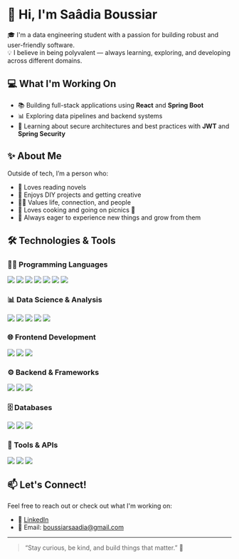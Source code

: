 # 👋 Hi, I'm Saâdia Boussiar

🎓 I'm a data engineering student with a passion for building robust and user-friendly software.  
💡 I believe in being polyvalent — always learning, exploring, and developing across different domains.

## 💻 What I'm Working On

- 📚 Building full-stack applications using **React** and **Spring Boot**
- 📊 Exploring data pipelines and backend systems
- 🔐 Learning about secure architectures and best practices with **JWT** and **Spring Security**

## ✨ About Me

Outside of tech, I’m a person who:
- 📖 Loves reading novels
- 🧶 Enjoys DIY projects and getting creative
- 🧘‍♀️ Values life, connection, and people
- 🍳 Loves cooking and going on picnics 🌳
- 🚀 Always eager to experience new things and grow from them

## 🛠️ Technologies & Tools

### 👩‍💻 Programming Languages
<p>
  <img src="https://img.shields.io/badge/Python-3776AB?style=for-the-badge&logo=python&logoColor=white"/>
  <img src="https://img.shields.io/badge/Java-007396?style=for-the-badge&logo=java&logoColor=white"/>
  <img src="https://img.shields.io/badge/TypeScript-3178C6?style=for-the-badge&logo=typescript&logoColor=white"/>
  <img src="https://img.shields.io/badge/JavaScript-F7DF1E?style=for-the-badge&logo=javascript&logoColor=black"/>
  <img src="https://img.shields.io/badge/PHP-777BB4?style=for-the-badge&logo=php&logoColor=white"/>
  <img src="https://img.shields.io/badge/C-00599C?style=for-the-badge&logo=c&logoColor=white"/>
  <img src="https://img.shields.io/badge/R-276DC3?style=for-the-badge&logo=r&logoColor=white"/>
</p>

### 📊 Data Science & Analysis
<p>
  <img src="https://img.shields.io/badge/Jupyter-F37626?style=for-the-badge&logo=jupyter&logoColor=white"/>
  <img src="https://img.shields.io/badge/Pandas-150458?style=for-the-badge&logo=pandas&logoColor=white"/>
  <img src="https://img.shields.io/badge/NumPy-013243?style=for-the-badge&logo=numpy&logoColor=white"/>
  <img src="https://img.shields.io/badge/Seaborn-2E4053?style=for-the-badge&logo=python&logoColor=white"/>
  <img src="https://img.shields.io/badge/Matplotlib-11557C?style=for-the-badge&logo=python&logoColor=white"/>
</p>

### 🌐 Frontend Development
<p>
  <img src="https://img.shields.io/badge/React-20232A?style=for-the-badge&logo=react&logoColor=61DAFB"/>
  <img src="https://img.shields.io/badge/HTML5-E34F26?style=for-the-badge&logo=html5&logoColor=white"/>
  <img src="https://img.shields.io/badge/CSS3-1572B6?style=for-the-badge&logo=css3&logoColor=white"/>
</p>

### ⚙️ Backend & Frameworks
<p>
  <img src="https://img.shields.io/badge/Spring%20Boot-6DB33F?style=for-the-badge&logo=spring-boot&logoColor=white"/>
  <img src="https://img.shields.io/badge/Spring%20Data-6DB33F?style=for-the-badge&logo=spring&logoColor=white"/>
  <img src="https://img.shields.io/badge/Spring%20Security-6DB33F?style=for-the-badge&logo=spring&logoColor=white"/>
</p>

### 🗄️ Databases
<p>
  <img src="https://img.shields.io/badge/MySQL-4479A1?style=for-the-badge&logo=mysql&logoColor=white"/>
  <img src="https://img.shields.io/badge/PostgreSQL-4169E1?style=for-the-badge&logo=postgresql&logoColor=white"/>
  <img src="https://img.shields.io/badge/H2-1F93D1?style=for-the-badge&logo=h2&logoColor=white"/>
</p>

### 🔧 Tools & APIs
<p>
  <img src="https://img.shields.io/badge/Postman-FF6C37?style=for-the-badge&logo=postman&logoColor=white"/>
  <img src="https://img.shields.io/badge/Axios-5A29E4?style=for-the-badge&logo=axios&logoColor=white"/>
  <img src="https://img.shields.io/badge/REST%20API-00BFFF?style=for-the-badge&logoColor=white"/>


</p>


## 📫 Let's Connect!

Feel free to reach out or check out what I'm working on:

- 🔗 [LinkedIn](https://www.linkedin.com/in/sa%C3%A2dia-boussiar-960923254/?originalSubdomain=ma)
- 📩 Email: boussiarsaadia@gmail.com

---

> “Stay curious, be kind, and build things that matter.” 💙
